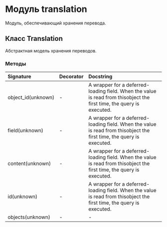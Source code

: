 # Модуль translation

Модуль, обеспечивающий хранения перевода.

## Класс Translation

Абстрактная модель хранения переводов.

### Методы

| Signature          | Decorator | Docstring                                                                                                             |
| :----------------- | :-------- | :-------------------------------------------------------------------------------------------------------------------- |
| object_id(unknown) | -         | A wrapper for a deferred-loading field. When the value is read from thisobject the first time, the query is executed. |
| field(unknown)     | -         | A wrapper for a deferred-loading field. When the value is read from thisobject the first time, the query is executed. |
| content(unknown)   | -         | A wrapper for a deferred-loading field. When the value is read from thisobject the first time, the query is executed. |
| id(unknown)        | -         | A wrapper for a deferred-loading field. When the value is read from thisobject the first time, the query is executed. |
| objects(unknown)   | -         | -                                                                                                                     |